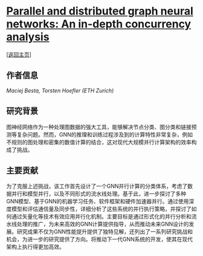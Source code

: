 # [Parallel and distributed graph neural networks: An in-depth concurrency analysis](https://doi.org/10.1109/TPAMI.2023.3303431)

\[[返回主页](../../README.md#2024)\]

## 作者信息
*Maciej Besta, Torsten Hoefler (ETH Zurich)*

## 研究背景
图神经网络作为一种处理图数据的强大工具，能够解决节点分类、图分类和链接预测等复杂问题。然而，GNN的推理和训练过程涉及到的计算特性非常复杂，例如不规则的图处理和密集的数值计算的结合，这对现代大规模并行计算架构的效率构成了挑战。

## 主要贡献
为了克服上述挑战，该工作首先设计了一个GNN并行计算的分类体系，考虑了数据并行和模型并行，以及不同形式的流水线处理。基于此，进一步探讨了多种GNN模型、基于GNN的机器学习任务、软件框架和硬件加速器并行。通过使用深度模型和评估通信量及同步性，详细分析了这些系统的并行执行策略，并探讨了如何通过矢量化等技术有效应用并行化机制。主要目标是通过形式化的并行分析和流水线处理的推广，为未来高效的GNN计算提供指导，从而推动未来GNN设计的发展。研究成果不仅为GNN性能提升提供了独特见解，还列出了一系列研究挑战和机会，为进一步的研究提供了方向。将推动下一代GNN系统的开发，使其在现代架构上执行得更加高效。